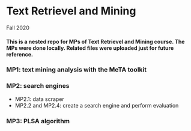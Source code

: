 # Text Retrievel and Mining
Fall 2020

#### This is a nested repo for MPs of Text Retrievel and Mining course. The MPs were done locally. Related files were uploaded just for future reference.

### MP1: text mining analysis with the MeTA toolkit
### MP2: search engines
- MP2.1: data scraper
- MP2.2 and MP2.4: create a search engine and perform evaluation
### MP3: PLSA algorithm

